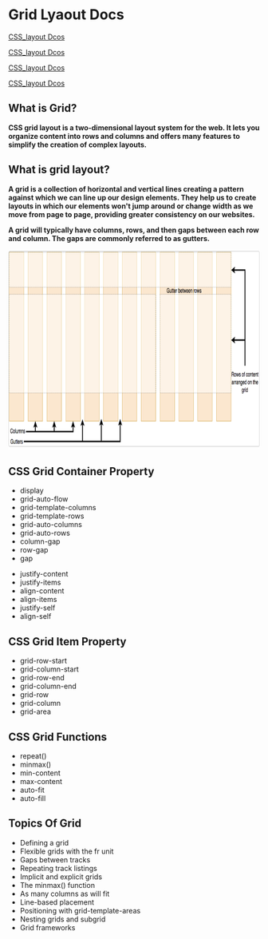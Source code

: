 # Grid Lyaout Docs

[CSS_layout Dcos](https://developer.mozilla.org/en-US/docs/Learn/CSS/CSS_layout/Grids#the_minmax_function)

[CSS_layout Dcos](https://developer.mozilla.org/en-US/docs/Web/CSS/CSS_grid_layout/Grid_template_areas)

[CSS_layout Dcos](https://developer.mozilla.org/en-US/docs/Web/CSS/CSS_grid_layout)

[CSS_layout Dcos](https://www.w3schools.com/css/css_grid.asp)

## What is Grid?

**CSS grid layout is a two-dimensional layout system for the web. It lets you organize content into rows and columns and offers many features to simplify the creation of complex layouts.**
 

## What is grid layout? 

**A grid is a collection of horizontal and vertical lines creating a pattern against which we can line up our design elements. They help us to create layouts in which our elements won't jump around or change width as we move from page to page, providing greater consistency on our websites.**

**A grid will typically have columns, rows, and then gaps between each row and column. The gaps are commonly referred to as gutters.**

<img src="../utils/docs-img/grid-layout.png" height="400"/>


## CSS Grid Container Property

* display
* grid-auto-flow
* grid-template-columns
* grid-template-rows
* grid-auto-columns
* grid-auto-rows
* column-gap
* row-gap
* gap

<!-- CSS Grid Alignment Property -->

* justify-content
* justify-items
* align-content
* align-items
* justify-self
* align-self


## CSS Grid Item Property

* grid-row-start
* grid-column-start
* grid-row-end
* grid-column-end
* grid-row
* grid-column
* grid-area


## CSS Grid Functions

* repeat()
* minmax()
* min-content
* max-content
* auto-fit
* auto-fill 

## Topics Of Grid 

- Defining a grid
- Flexible grids with the fr unit
- Gaps between tracks
- Repeating track listings
- Implicit and explicit grids
- The minmax() function
- As many columns as will fit
- Line-based placement
- Positioning with grid-template-areas
- Nesting grids and subgrid
- Grid frameworks